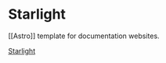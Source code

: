 # Starlight

[[Astro]] template for documentation websites.

[Starlight](https://starlight.astro.build/)

